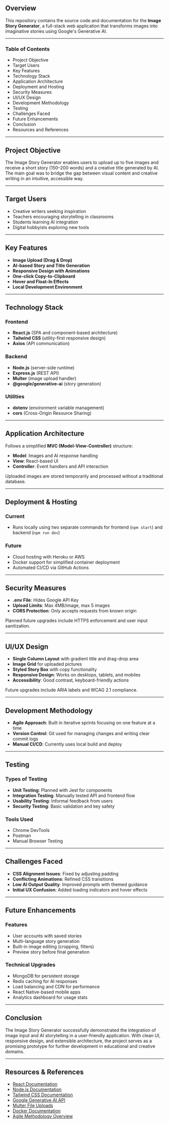 ## Overview

This repository contains the source code and documentation for the **Image Story Generator**, a full-stack web application that transforms images into imaginative stories using Google's Generative AI. 

---

### Table of Contents

* Project Objective
* Target Users
* Key Features
* Technology Stack
* Application Architecture
* Deployment and Hosting
* Security Measures
* UI/UX Design
* Development Methodology
* Testing
* Challenges Faced
* Future Enhancements
* Conclusion
* Resources and References
---

## Project Objective

The Image Story Generator enables users to upload up to five images and receive a short story (150–200 words) and a creative title generated by AI. The main goal was to bridge the gap between visual content and creative writing in an intuitive, accessible way.

---

## Target Users

* Creative writers seeking inspiration
* Teachers encouraging storytelling in classrooms
* Students learning AI integration
* Digital hobbyists exploring new tools

---

## Key Features

* **Image Upload (Drag & Drop)**
* **AI-based Story and Title Generation**
* **Responsive Design with Animations**
* **One-click Copy-to-Clipboard**
* **Hover and Float-In Effects**
* **Local Development Environment**

---

## Technology Stack

### Frontend

* **React.js** (SPA and component-based architecture)
* **Tailwind CSS** (utility-first responsive design)
* **Axios** (API communication)

### Backend

* **Node.js** (server-side runtime)
* **Express.js** (REST API)
* **Multer** (image upload handler)
* **@google/generative-ai** (story generation)

### Utilities

* **dotenv** (environment variable management)
* **cors** (Cross-Origin Resource Sharing)

---

## Application Architecture

Follows a simplified **MVC (Model-View-Controller)** structure:

* **Model**: Images and AI response handling
* **View**: React-based UI
* **Controller**: Event handlers and API interaction

Uploaded images are stored temporarily and processed without a traditional database.

---

## Deployment & Hosting

### Current

* Runs locally using two separate commands for frontend (`npm start`) and backend (`npm run dev`)

### Future

* Cloud hosting with Heroku or AWS
* Docker support for simplified container deployment
* Automated CI/CD via GitHub Actions

---

## Security Measures

* **.env File**: Hides Google API Key
* **Upload Limits**: Max 4MB/image, max 5 images
* **CORS Protection**: Only accepts requests from known origin

Planned future upgrades include HTTPS enforcement and user input sanitization.

---

## UI/UX Design

* **Single Column Layout** with gradient title and drag-drop area
* **Image Grid** for uploaded pictures
* **Styled Story Box** with copy functionality
* **Responsive Design**: Works on desktops, tablets, and mobiles
* **Accessibility**: Good contrast, keyboard-friendly actions

Future upgrades include ARIA labels and WCAG 2.1 compliance.

---

## Development Methodology

* **Agile Approach**: Built in iterative sprints focusing on one feature at a time
* **Version Control**: Git used for managing changes and writing clear commit logs
* **Manual CI/CD**: Currently uses local build and deploy

---

## Testing

### Types of Testing

* **Unit Testing**: Planned with Jest for components
* **Integration Testing**: Manually tested API and frontend flow
* **Usability Testing**: Informal feedback from users
* **Security Testing**: Basic validation and key safety

### Tools Used

* Chrome DevTools
* Postman
* Manual Browser Testing

---

## Challenges Faced

* **CSS Alignment Issues**: Fixed by adjusting padding
* **Conflicting Animations**: Refined CSS transitions
* **Low AI Output Quality**: Improved prompts with themed guidance
* **Initial UX Confusion**: Added loading indicators and hover effects

---

## Future Enhancements

### Features

* User accounts with saved stories
* Multi-language story generation
* Built-in image editing (cropping, filters)
* Preview story before final generation

### Technical Upgrades

* MongoDB for persistent storage
* Redis caching for AI responses
* Load balancing and CDN for performance
* React Native-based mobile apps
* Analytics dashboard for usage stats

---

## Conclusion

The Image Story Generator successfully demonstrated the integration of image input and AI storytelling in a user-friendly application. With clean UI, responsive design, and extensible architecture, the project serves as a promising prototype for further development in educational and creative domains.

---

## Resources & References

* [React Documentation](https://reactjs.org/)
* [Node.js Documentation](https://nodejs.org/)
* [Tailwind CSS Documentation](https://tailwindcss.com/docs)
* [Google Generative AI API](https://ai.google.dev/)
* [Multer File Uploads](https://github.com/expressjs/multer)
* [Docker Documentation](https://docs.docker.com/)
* [Agile Methodology Overview](https://www.agilealliance.org/agile101/)

